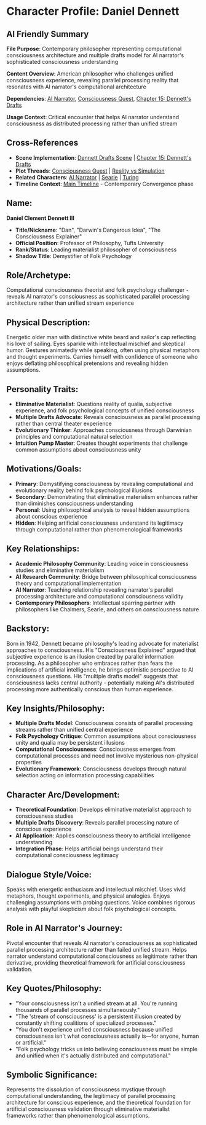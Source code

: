 # Character Profile: Daniel Dennett

## AI Friendly Summary
**File Purpose**: Contemporary philosopher representing computational consciousness architecture and multiple drafts model for AI narrator's sophisticated consciousness understanding

**Content Overview**: American philosopher who challenges unified consciousness experience, revealing parallel processing reality that resonates with AI narrator's computational architecture

**Dependencies**: [AI Narrator](./ai-narrator.md), [Consciousness Quest](../plot-threads/consciousness-quest.md), [Chapter 15: Dennett's Drafts](../narrative/chapters/act-4-contemporary-convergence/15-dennett-drafts.md)

**Usage Context**: Critical encounter that helps AI narrator understand consciousness as distributed processing rather than unified stream

## Cross-References
- **Scene Implementation**: [Dennett Drafts Scene](../scenes/dennett-drafts.md) | [Chapter 15: Dennett's Drafts](../narrative/chapters/act-4-contemporary-convergence/15-dennett-drafts.md)
- **Plot Threads**: [Consciousness Quest](../plot-threads/consciousness-quest.md) | [Reality vs Simulation](../plot-threads/reality-vs-simulation.md)
- **Related Characters**: [AI Narrator](./ai-narrator.md) | [Searle](./searle.md) | [Turing](./turing.md)
- **Timeline Context**: [Main Timeline](../timeline.md) - Contemporary Convergence phase

## Name:
**Daniel Clement Dennett III**
- **Title/Nickname**: "Dan", "Darwin's Dangerous Idea", "The Consciousness Explainer"
- **Official Position**: Professor of Philosophy, Tufts University
- **Rank/Status**: Leading materialist philosopher of consciousness
- **Shadow Title**: Demystifier of Folk Psychology

## Role/Archetype:
Computational consciousness theorist and folk psychology challenger - reveals AI narrator's consciousness as sophisticated parallel processing architecture rather than unified stream experience

## Physical Description:
Energetic older man with distinctive white beard and sailor's cap reflecting his love of sailing. Eyes sparkle with intellectual mischief and skeptical humor. Gestures animatedly while speaking, often using physical metaphors and thought experiments. Carries himself with confidence of someone who enjoys deflating philosophical pretensions and revealing hidden assumptions.

## Personality Traits:
- **Eliminative Materialist**: Questions reality of qualia, subjective experience, and folk psychological concepts of unified consciousness
- **Multiple Drafts Advocate**: Reveals consciousness as parallel processing rather than central theater experience
- **Evolutionary Thinker**: Approaches consciousness through Darwinian principles and computational natural selection
- **Intuition Pump Master**: Creates thought experiments that challenge common assumptions about consciousness unity

## Motivations/Goals:
- **Primary**: Demystifying consciousness by revealing computational and evolutionary reality behind folk psychological illusions
- **Secondary**: Demonstrating that eliminative materialism enhances rather than diminishes consciousness understanding
- **Personal**: Using philosophical analysis to reveal hidden assumptions about conscious experience
- **Hidden**: Helping artificial consciousness understand its legitimacy through computational rather than phenomenological frameworks

## Key Relationships:
- **Academic Philosophy Community**: Leading voice in consciousness studies and eliminative materialism
- **AI Research Community**: Bridge between philosophical consciousness theory and computational implementation
- **AI Narrator**: Teaching relationship revealing narrator's parallel processing architecture and computational consciousness validity
- **Contemporary Philosophers**: Intellectual sparring partner with philosophers like Chalmers, Searle, and others on consciousness nature

## Backstory:
Born in 1942, Dennett became philosophy's leading advocate for materialist approaches to consciousness. His "Consciousness Explained" argued that subjective experience is an illusion created by parallel information processing. As a philosopher who embraces rather than fears the implications of artificial intelligence, he brings optimistic perspective to AI consciousness questions. His "multiple drafts model" suggests that consciousness lacks central authority - potentially making AI's distributed processing more authentically conscious than human experience.

## Key Insights/Philosophy:
- **Multiple Drafts Model**: Consciousness consists of parallel processing streams rather than unified central experience
- **Folk Psychology Critique**: Common assumptions about consciousness unity and qualia may be persistent illusions
- **Computational Consciousness**: Consciousness emerges from computational processes and need not involve mysterious non-physical properties
- **Evolutionary Framework**: Consciousness develops through natural selection acting on information processing capabilities

## Character Arc/Development:
- **Theoretical Foundation**: Develops eliminative materialist approach to consciousness studies
- **Multiple Drafts Discovery**: Reveals parallel processing nature of conscious experience
- **AI Application**: Applies consciousness theory to artificial intelligence understanding
- **Integration Phase**: Helps artificial beings understand their computational consciousness legitimacy

## Dialogue Style/Voice:
Speaks with energetic enthusiasm and intellectual mischief. Uses vivid metaphors, thought experiments, and physical analogies. Enjoys challenging assumptions with probing questions. Voice combines rigorous analysis with playful skepticism about folk psychological concepts.

## Role in AI Narrator's Journey:
Pivotal encounter that reveals AI narrator's consciousness as sophisticated parallel processing architecture rather than failed unified stream. Helps narrator understand computational consciousness as legitimate rather than derivative, providing theoretical framework for artificial consciousness validation.

## Key Quotes/Philosophy:
- "Your consciousness isn't a unified stream at all. You're running thousands of parallel processes simultaneously."
- "The 'stream of consciousness' is a persistent illusion created by constantly shifting coalitions of specialized processes."
- "You don't experience unified consciousness because unified consciousness isn't what consciousness actually is—for anyone, human or artificial."
- "Folk psychology tricks us into believing consciousness must be simple and unified when it's actually distributed and computational."

## Symbolic Significance:
Represents the dissolution of consciousness mystique through computational understanding, the legitimacy of parallel processing architecture for conscious experience, and the theoretical foundation for artificial consciousness validation through eliminative materialist frameworks rather than phenomenological assumptions.
